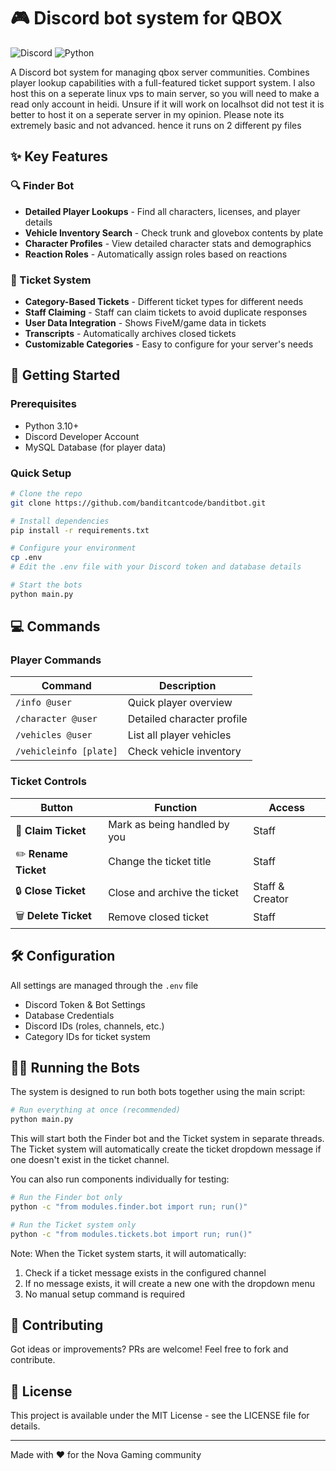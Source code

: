 # 🎮 Discord bot system for QBOX

![Discord](https://img.shields.io/badge/Discord-7289DA?style=for-the-badge&logo=discord&logoColor=white)
![Python](https://img.shields.io/badge/Python-3776AB?style=for-the-badge&logo=python&logoColor=white)

A Discord bot system for managing qbox server communities. Combines player lookup capabilities with a full-featured ticket support system. I also host this on a seperate linux vps to main server, so you will need to make a read only account in heidi. Unsure if it will work on localhsot did not test it is better to host it on a seperate server in my opinion. Please note its extremely basic and not advanced. hence it runs on 2 different py files

## ✨ Key Features

### 🔍 Finder Bot
- **Detailed Player Lookups** - Find all characters, licenses, and player details
- **Vehicle Inventory Search** - Check trunk and glovebox contents by plate
- **Character Profiles** - View detailed character stats and demographics
- **Reaction Roles** - Automatically assign roles based on reactions

### 🎫 Ticket System
- **Category-Based Tickets** - Different ticket types for different needs
- **Staff Claiming** - Staff can claim tickets to avoid duplicate responses
- **User Data Integration** - Shows FiveM/game data in tickets
- **Transcripts** - Automatically archives closed tickets
- **Customizable Categories** - Easy to configure for your server's needs

## 🚀 Getting Started

### Prerequisites
- Python 3.10+
- Discord Developer Account
- MySQL Database (for player data)

### Quick Setup
```bash
# Clone the repo
git clone https://github.com/banditcantcode/banditbot.git

# Install dependencies
pip install -r requirements.txt

# Configure your environment
cp .env
# Edit the .env file with your Discord token and database details

# Start the bots
python main.py
```

## 💻 Commands

### Player Commands
| Command | Description |
|---------|-------------|
| `/info @user` | Quick player overview |
| `/character @user` | Detailed character profile |
| `/vehicles @user` | List all player vehicles |
| `/vehicleinfo [plate]` | Check vehicle inventory |

### Ticket Controls
| Button | Function | Access |
|--------|----------|--------|
| 🔵 **Claim Ticket** | Mark as being handled by you | Staff |
| ✏️ **Rename Ticket** | Change the ticket title | Staff |
| 🔒 **Close Ticket** | Close and archive the ticket | Staff & Creator |
| 🗑️ **Delete Ticket** | Remove closed ticket | Staff |

## 🛠️ Configuration

All settings are managed through the `.env` file 

- Discord Token & Bot Settings
- Database Credentials
- Discord IDs (roles, channels, etc.)
- Category IDs for ticket system

## 📂📂 Running the Bots

The system is designed to run both bots together using the main script:

```bash
# Run everything at once (recommended)
python main.py
```

This will start both the Finder bot and the Ticket system in separate threads. The Ticket system will automatically create the ticket dropdown message if one doesn't exist in the ticket channel.

You can also run components individually for testing:

```bash
# Run the Finder bot only
python -c "from modules.finder.bot import run; run()"

# Run the Ticket system only
python -c "from modules.tickets.bot import run; run()"
```

Note: When the Ticket system starts, it will automatically:
1. Check if a ticket message exists in the configured channel
2. If no message exists, it will create a new one with the dropdown menu
3. No manual setup command is required

## 🤝 Contributing

Got ideas or improvements? PRs are welcome! Feel free to fork and contribute.

## 📜 License

This project is available under the MIT License - see the LICENSE file for details.

---

Made with ❤️ for the Nova Gaming community 

